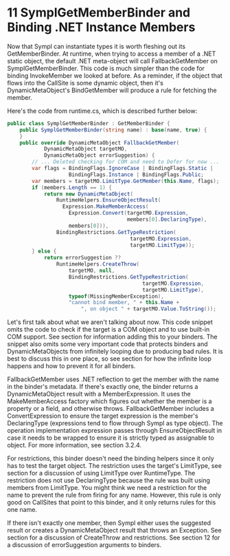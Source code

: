 # 11 SymplGetMemberBinder and Binding .NET Instance Members

Now that Sympl can instantiate types it is worth fleshing out its GetMemberBinder. At runtime, when trying to access a member of a .NET static object, the default .NET meta-object will call FallbackGetMember on SymplGetMemberBinder. This code is much simpler than the code for binding InvokeMember we looked at before. As a reminder, if the object that flows into the CallSite is some dynamic object, then it's DynamicMetaObject's BindGetMember will produce a rule for fetching the member.

Here's the code from runtime.cs, which is described further below:

``` csharp
public class SymplGetMemberBinder : GetMemberBinder {
    public SymplGetMemberBinder(string name) : base(name, true) {
    }
    public override DynamicMetaObject FallbackGetMember(
            DynamicMetaObject targetMO,
            DynamicMetaObject errorSuggestion) {
        // ... Deleted checking for COM and need to Defer for now ...
        var flags = BindingFlags.IgnoreCase | BindingFlags.Static | 
                    BindingFlags.Instance | BindingFlags.Public;
        var members = targetMO.LimitType.GetMember(this.Name, flags);
        if (members.Length == 1) {
            return new DynamicMetaObject(
                RuntimeHelpers.EnsureObjectResult(
                  Expression.MakeMemberAccess(
                    Expression.Convert(targetMO.Expression,
                                       members[0].DeclaringType),
                    members[0])),
                BindingRestrictions.GetTypeRestriction(
                                        targetMO.Expression,
                                        targetMO.LimitType));
        } else {
            return errorSuggestion ??
                RuntimeHelpers.CreateThrow(
                    targetMO, null, 
                    BindingRestrictions.GetTypeRestriction(
                                            targetMO.Expression,
                                            targetMO.LimitType),
                    typeof(MissingMemberException),
                    "cannot bind member, " + this.Name +
                        ", on object " + targetMO.Value.ToString());
```

Let's first talk about what we aren't talking about now. This code snippet omits the code to check if the target is a COM object and to use built-in COM support. See section for information adding this to your binders. The snippet also omits some very important code that protects binders and DynamicMetaObjects from infinitely looping due to producing bad rules. It is best to discuss this in one place, so see section for how the infinite loop happens and how to prevent it for all binders.

FallbackGetMember uses .NET reflection to get the member with the name in the binder's metadata. If there's exactly one, the binder returns a DynamicMetaObject result with a MemberExpression. It uses the MakeMemberAccess factory which figures out whether the member is a property or a field, and otherwise throws. FallbackGetMember includes a ConvertExpression to ensure the target expression is the member's DeclaringType (expressions tend to flow through Sympl as type object). The operation implementation expression passes through EnsureObjectResult in case it needs to be wrapped to ensure it is strictly typed as assignable to object. For more information, see section 3.2.4.

For restrictions, this binder doesn't need the binding helpers since it only has to test the target object. The restriction uses the target's LimitType, see section for a discussion of using LimitType over RuntimeType. The restriction does not use DeclaringType because the rule was built using members from LimitType. You might think we need a restriction for the name to prevent the rule from firing for any name. However, this rule is only good on CallSites that point to this binder, and it only returns rules for this one name.

If there isn't exactly one member, then Sympl either uses the suggested result or creates a DynamicMetaObject result that throws an Exception. See section for a discussion of CreateThrow and restrictions. See section 12 for a discussion of errorSuggestion arguments to binders.
